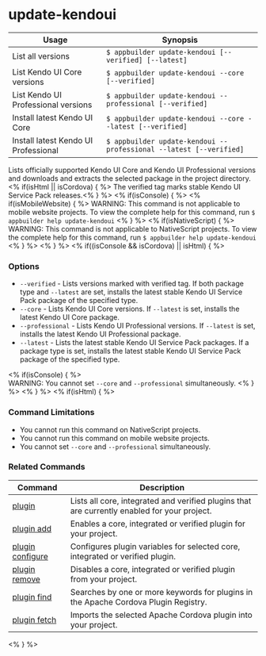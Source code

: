 update-kendoui
==========

Usage | Synopsis
------|-------
List all versions | `$ appbuilder update-kendoui [--verified] [--latest]`
List Kendo UI Core versions | `$ appbuilder update-kendoui --core [--verified]`
List Kendo UI Professional versions | `$ appbuilder update-kendoui --professional [--verified]`
Install latest Kendo UI Core | `$ appbuilder update-kendoui --core --latest [--verified]`
Install latest Kendo UI Professional | `$ appbuilder update-kendoui --professional --latest [--verified]`

Lists officially supported Kendo UI Core and Kendo UI Professional versions and downloads and extracts the selected package in the project directory.<% if(isHtml || isCordova) { %> The verified tag marks stable Kendo UI Service Pack releases.<% } %> 
<% if(isConsole) { %>
<% if(isMobileWebsite) { %>
WARNING: This command is not applicable to mobile website projects. To view the complete help for this command, run `$ appbuilder help update-kendoui`
<% } %>
<% if(isNativeScript) { %>
WARNING: This command is not applicable to NativeScript projects. To view the complete help for this command, run `$ appbuilder help update-kendoui`
<% } %>
<% } %>
<% if((isConsole && isCordova) || isHtml) { %>  
### Options
* `--verified` - Lists versions marked with verified tag. If both package type and `--latest` are set, installs the latest stable Kendo UI Service Pack package of the specified type.
* `--core` - Lists Kendo UI Core versions. If `--latest` is set, installs the latest Kendo UI Core package.
* `--professional` - Lists Kendo UI Professional versions. If `--latest` is set, installs the latest Kendo UI Professional package.
* `--latest` - Lists the latest stable Kendo UI Service Pack packages. If a package type is set, installs the latest stable Kendo UI Service Pack package of the specified type.

<% if(isConsole) { %>  
WARNING: You cannot set `--core` and `--professional` simultaneously.
<% } %>
<% } %>
<% if(isHtml) { %> 
### Command Limitations

* You cannot run this command on NativeScript projects.
* You cannot run this command on mobile website projects.
* You cannot set `--core` and `--professional` simultaneously.

### Related Commands

Command | Description
----------|----------
[plugin](plugin.html) | Lists all core, integrated and verified plugins that are currently enabled for your project.
[plugin add](plugin-add.html) | Enables a core, integrated or verified plugin for your project.
[plugin configure](plugin-configure.html) | Configures plugin variables for selected core, integrated or verified plugin.
[plugin remove](plugin-remove.html) | Disables a core, integrated or verified plugin from your project.
[plugin find](plugin-find.html) | Searches by one or more keywords for plugins in the Apache Cordova Plugin Registry.
[plugin fetch](plugin-fetch.html) | Imports the selected Apache Cordova plugin into your project.
<% } %>